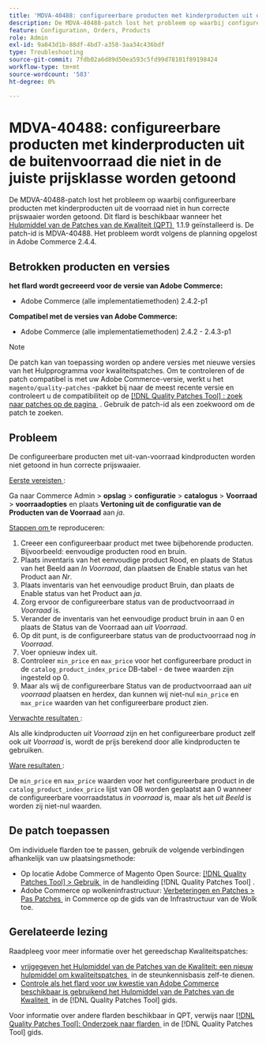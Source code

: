 ```yaml
---
title: 'MDVA-40488: configureerbare producten met kinderproducten uit de buitenvoorraad die niet in de juiste prijsklasse worden getoond'
description: De MDVA-40488-patch lost het probleem op waarbij configureerbare producten met kinderproducten uit de voorraad niet in hun correcte prijswaaier worden getoond. Deze patch is beschikbaar wanneer [Quality Patches Tool (QPT)] (https://experienceleague.adobe.com/nl/docs/commerce-operations/tools/quality-patches-tool/quality-patches-tool-to-self-serve-quality-patches) 1.1.9 is geïnstalleerd. De patch-id is MDVA-40488. Het probleem wordt volgens de planning opgelost in Adobe Commerce 2.4.4.
feature: Configuration, Orders, Products
role: Admin
exl-id: 9a843d1b-88df-4bd7-a358-3aa34c436bdf
type: Troubleshooting
source-git-commit: 7fdb02a6d89d50ea593c5fd99d78101f89198424
workflow-type: tm+mt
source-wordcount: '583'
ht-degree: 0%

---
```


# MDVA-40488: configureerbare producten met kinderproducten uit de buitenvoorraad die niet in de juiste prijsklasse worden getoond

De MDVA-40488-patch lost het probleem op waarbij configureerbare producten met kinderproducten uit de voorraad niet in hun correcte prijswaaier worden getoond. Dit flard is beschikbaar wanneer het [&#x200B; Hulpmiddel van de Patches van de Kwaliteit (QPT) &#x200B;](https://experienceleague.adobe.com/nl/docs/commerce-operations/tools/quality-patches-tool/quality-patches-tool-to-self-serve-quality-patches) 1.1.9 geïnstalleerd is. De patch-id is MDVA-40488. Het probleem wordt volgens de planning opgelost in Adobe Commerce 2.4.4.

## Betrokken producten en versies

**het flard wordt gecreeerd voor de versie van Adobe Commerce:**

* Adobe Commerce (alle implementatiemethoden) 2.4.2-p1

**Compatibel met de versies van Adobe Commerce:**

* Adobe Commerce (alle implementatiemethoden) 2.4.2 - 2.4.3-p1

>[!NOTE]
>
>De patch kan van toepassing worden op andere versies met nieuwe versies van het Hulpprogramma voor kwaliteitspatches. Om te controleren of de patch compatibel is met uw Adobe Commerce-versie, werkt u het `magento/quality-patches` -pakket bij naar de meest recente versie en controleert u de compatibiliteit op de [[!DNL Quality Patches Tool] : zoek naar patches op de pagina &#x200B;](https://experienceleague.adobe.com/nl/docs/commerce-operations/tools/quality-patches-tool/quality-patches-tool-to-self-serve-quality-patches) . Gebruik de patch-id als een zoekwoord om de patch te zoeken.

## Probleem

De configureerbare producten met uit-van-voorraad kindproducten worden niet getoond in hun correcte prijswaaier.

<u> Eerste vereisten </u>:

Ga naar Commerce Admin > **opslag** > **configuratie** > **catalogus** > **Voorraad** > **voorraadopties** en plaats **Vertoning uit de configuratie van de Producten van de Voorraad** aan *ja*.

<u> Stappen om </u> te reproduceren:

1. Creeer een configureerbaar product met twee bijbehorende producten. Bijvoorbeeld: eenvoudige producten rood en bruin.
1. Plaats inventaris van het eenvoudige product Rood, en plaats de Status van het Beeld aan *In Voorraad*, dan plaatsen de Enable status van het Product aan *Nr*.
1. Plaats inventaris van het eenvoudige product Bruin, dan plaats de Enable status van het Product aan *ja*.
1. Zorg ervoor de configureerbare status van de productvoorraad *in Voorraad* is.
1. Verander de inventaris van het eenvoudige product bruin in aan 0 en plaats de Status van de Voorraad aan *uit Voorraad*.
1. Op dit punt, is de configureerbare status van de productvoorraad nog *in Voorraad*.
1. Voer opnieuw index uit.
1. Controleer `min_price` en `max_price` voor het configureerbare product in de `catalog_product_index_price` DB-tabel - de twee waarden zijn ingesteld op 0.
1. Maar als wij de configureerbare Status van de productvoorraad aan *uit voorraad* plaatsen en herdex, dan kunnen wij niet-nul `min_price` en `max_price` waarden van het configureerbare product zien.

<u> Verwachte resultaten </u>:

Als alle kindproducten *uit Voorraad* zijn en het configureerbare product zelf ook *uit Voorraad* is, wordt de prijs berekend door alle kindproducten te gebruiken.

<u> Ware resultaten </u>:

De `min_price` en `max_price` waarden voor het configureerbare product in de `catalog_product_index_price` lijst van OB worden geplaatst aan 0 wanneer de configureerbare voorraadstatus *in voorraad* is, maar als het *uit Beeld* is worden zij niet-nul waarden.

## De patch toepassen

Om individuele flarden toe te passen, gebruik de volgende verbindingen afhankelijk van uw plaatsingsmethode:

* Op locatie Adobe Commerce of Magento Open Source: [[!DNL Quality Patches Tool] > Gebruik &#x200B;](/help/tools/quality-patches-tool/usage.md) in de handleiding [!DNL Quality Patches Tool] .
* Adobe Commerce op wolkeninfrastructuur: [&#x200B; Verbeteringen en Patches > Pas Patches &#x200B;](https://experienceleague.adobe.com/docs/commerce-cloud-service/user-guide/develop/upgrade/apply-patches.html?lang=nl-NL) in Commerce op de gids van de Infrastructuur van de Wolk toe.

## Gerelateerde lezing

Raadpleeg voor meer informatie over het gereedschap Kwaliteitspatches:

* [&#x200B; vrijgegeven het Hulpmiddel van de Patches van de Kwaliteit: een nieuw hulpmiddel om kwaliteitspatches &#x200B;](https://experienceleague.adobe.com/nl/docs/commerce-operations/tools/quality-patches-tool/quality-patches-tool-to-self-serve-quality-patches) in de steunkennisbasis zelf-te dienen.
* [&#x200B; Controle als het flard voor uw kwestie van Adobe Commerce beschikbaar is gebruikend het Hulpmiddel van de Patches van de Kwaliteit &#x200B;](/help/tools/quality-patches-tool/patches-available-in-qpt/check-patch-for-magento-issue-with-magento-quality-patches.md) in de [!DNL Quality Patches Tool] gids.

Voor informatie over andere flarden beschikbaar in QPT, verwijs naar [[!DNL Quality Patches Tool]: Onderzoek naar flarden &#x200B;](https://experienceleague.adobe.com/tools/commerce-quality-patches/index.html?lang=nl-NL) in de [!DNL Quality Patches Tool] gids.
